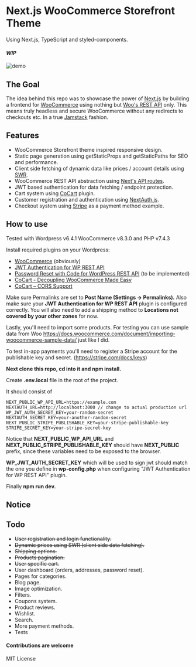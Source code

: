 # Next.js WooCommerce Storefront Theme

Using Next.js, TypeScript and styled-components.



#### _WIP_

![demo](https://github.com/Onixaz/nextjs-woocommerce-storefront/blob/main/public/demo.gif)

## The Goal

The idea behind this repo was to showcase the power of [Next.js](https://nextjs.org/) by building a frontend for [WooCommerce](https://woocommerce.com/) using nothing but [Woo's REST API](https://woocommerce.github.io/woocommerce-rest-api-docs/) only. This means truly headless and secure WooCommerce without any redirects to checkouts etc. In a true [Jamstack](https://jamstack.org/) fashion.

## Features

- WooCommerce Storefront theme inspired responsive design.
- Static page generation using getStaticProps and getStaticPaths for SEO and performance.
- Client side fetching of dynamic data like prices / account details using [SWR](https://swr.vercel.app/).
- WooCommerce REST API abstraction using [Next's API routes](https://nextjs.org/docs/api-routes/introduction).
- JWT based authentication for data fetching / endpoint protection.
- Cart system using [CoCart](https://wordpress.org/plugins/cart-rest-api-for-woocommerce) plugin.
- Customer registration and authentication using [NextAuth.js](https://next-auth.js.org/).
- Checkout system using [Stripe](https://stripe.com/) as a payment method example.

## How to use

Tested with Wordpress v6.4.1 WooCommerce v8.3.0 and PHP v7.4.3

Install required plugins on your Wordpress:

- [WooCommerce](https://wordpress.org/plugins/woocommerce/) (obviously)
- [JWT Authentication for WP REST API](https://wordpress.org/plugins/jwt-authentication-for-wp-rest-api/)
- [Password Reset with Code for WordPress REST API](https://wordpress.org/plugins/bdvs-password-reset/) (to be implemented)
- [CoCart - Decoupling WooCommerce Made Easy](https://wordpress.org/plugins/cart-rest-api-for-woocommerce)
- [CoCart – CORS Support](https://wordpress.org/plugins/cocart-cors/)

Make sure Permalinks are set to **Post Name (Settings -> Permalinks).** Also make sure your **JWT Authentication for WP REST API** plugin is configured correctly.
You will also need to add a shipping method to **Locations not covered by your other zones** for now.

Lastly, you'll need to import some products. For testing you can use sample data from Woo https://docs.woocommerce.com/document/importing-woocommerce-sample-data/ just like I did.

To test in-app payments you'll need to register a Stripe account for the publishable key and secret. (https://stripe.com/docs/keys)

**Next clone this repo, cd into it and npm install.**

Create **.env.local** file in the root of the project.

It should consist of

```
NEXT_PUBLIC_WP_API_URL=https://example.com
NEXTAUTH_URL=http://localhost:3000 // change to actual production url
WP_JWT_AUTH_SECRET_KEY=your-random-secret
NEXTAUTH_SECRET_KEY=your-another-random-secret
NEXT_PUBLIC_STRIPE_PUBLISHABLE_KEY=your-stripe-publishable-key
STRIPE_SECRET_KEY=your-stripe-secret-key

```

Notice that **NEXT_PUBLIC_WP_API_URL** and **NEXT_PUBLIC_STRIPE_PUBLISHABLE_KEY** should have **NEXT_PUBLIC** prefix, since these variables need to be exposed to the browser.

**WP_JWT_AUTH_SECRET_KEY** which will be used to sign jwt should match the one you define in **wp-config.php** when configuring "JWT Authentication for WP REST API" plugin.

Finally **npm run dev.**

## Notice

## Todo

- ~~User registration and login functionality.~~
- ~~Dynamic prices using SWR (client side data fetching).~~
- ~~Shipping options.~~
- ~~Products pagination.~~
- ~~User specific cart.~~
- User dashboard (orders, addresses, password reset).
- Pages for categories.
- Blog page.
- Image optimization.
- Filters.
- Coupons system.
- Product reviews.
- Wishlist.
- Search.
- More payment methods.
- Tests

#### Contributions are welcome

MIT License
